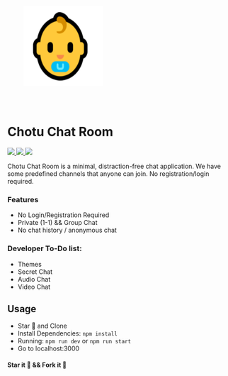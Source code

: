<div style="width:100%">
    <div style="width:50%;">
        <div align="center">
        <img align="center" width="180" height="180" alt="ChotuChat" src="./misc/chotu.png">    
        </div>    
    </div>    
</div>

<br/><br/>

# Chotu Chat Room
<p align="left">
    <a href="https://github.com/Chotu-Projects/Chotu-Chat-Room/releases/" alt="Releases">
        <img src="https://img.shields.io/github/v/release/chotu-projects/chotu-chat-room" />
    </a>
    <a href="https://img.shields.io/github/languages/top/Chotu-Projects/Chotu-Chat-Room">
        <img src="https://img.shields.io/github/languages/top/Chotu-Projects/Chotu-Chat-Room" />
    </a>
    <a href="https://github.com/Chotu-Projects/Chotu-Chat-Room/stargazers">
        <img src="https://img.shields.io/github/stars/Chotu-Projects/Chotu-Chat-Room?style=social" />
    </a>
</p>

Chotu Chat Room is a minimal, distraction-free chat application.
We have some predefined channels that anyone can join.
No registration/login required.

### Features
- No Login/Registration Required
- Private (1-1) && Group Chat
- No chat history / anonymous chat

### Developer To-Do list:
- Themes
- Secret Chat
- Audio Chat
- Video Chat

## Usage
- Star 🌟 and Clone
- Install Dependencies: `npm install`
- Running: `npm run dev` or `npm run start`
- Go to localhost:3000

#### Star it 🌟 && Fork it 🍴

